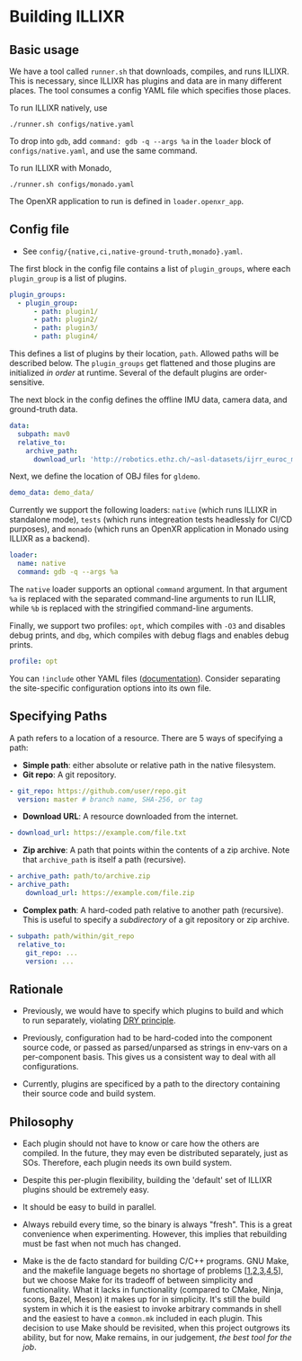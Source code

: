 # Building ILLIXR

## Basic usage

We have a tool called `runner.sh` that downloads, compiles, and runs ILLIXR. This is necessary,
since ILLIXR has plugins and data are in many different places. The tool consumes a config YAML file
which specifies those places.

To run ILLIXR natively, use

```
./runner.sh configs/native.yaml
```

To drop into `gdb`, add `command: gdb -q --args %a` in the `loader` block of `configs/native.yaml`, and use the same command.

To run ILLIXR with Monado,

```
./runner.sh configs/monado.yaml
```

The OpenXR application to run is defined in `loader.openxr_app`.

## Config file

- See `config/{native,ci,native-ground-truth,monado}.yaml`.

The first block in the config file contains a list of `plugin_groups`, where each `plugin_group` is a list of plugins.

```yaml
plugin_groups:
  - plugin_group:
      - path: plugin1/
      - path: plugin2/
      - path: plugin3/
	  - path: plugin4/
```

This defines a list of plugins by their location, `path`. Allowed paths will be described below. The
`plugin_groups` get flattened and those plugins are initialized _in order_ at runtime. Several of
the default plugins are order-sensitive.

The next block in the config defines the offline IMU data, camera data, and ground-truth data.

```yaml
data:
  subpath: mav0
  relative_to:
    archive_path:
      download_url: 'http://robotics.ethz.ch/~asl-datasets/ijrr_euroc_mav_dataset/vicon_room1/V1_02_medium/V1_02_medium.zip'
```

Next, we define the location of OBJ files for `gldemo`.

```yaml
demo_data: demo_data/
```

Currently we support the following loaders: `native` (which runs ILLIXR in standalone mode), `tests`
(which runs integreation tests headlessly for CI/CD purposes), and `monado` (which runs an OpenXR
application in Monado using ILLIXR as a backend).

```yaml
loader:
  name: native
  command: gdb -q --args %a
```

The `native` loader supports an optional `command` argument. In that argument `%a` is replaced with
the separated command-line arguments to run ILLIR, while `%b` is replaced with the stringified
command-line arguments.

Finally, we support two profiles: `opt`, which compiles with `-O3` and disables debug prints, and
`dbg`, which compiles with debug flags and enables debug prints.

```yaml
profile: opt
```

You can `!include` other YAML files ([documentation][8]). Consider separating the site-specific
configuration options into its own file.

## Specifying Paths

A path refers to a location of a resource. There are 5 ways of specifying a path:

- **Simple path**: either absolute or relative path in the native filesystem.
- **Git repo**: A git repository.
```yaml
- git_repo: https://github.com/user/repo.git
  version: master # branch name, SHA-256, or tag
```
- **Download URL**: A resource downloaded from the internet.
```yaml
- download_url: https://example.com/file.txt
```
- **Zip archive**: A path that points within the contents of a zip archive. Note that `archive_path` is itself a path (recursive).
```yaml
- archive_path: path/to/archive.zip
- archive_path:
    download_url: https://example.com/file.zip
```
- **Complex path**: A hard-coded path relative to another path (recursive). This is useful to specify a _subdirectory_ of a git repository or zip archive.
```yaml
- subpath: path/within/git_repo
  relative_to:
    git_repo: ...
	version: ...
```

## Rationale

- Previously, we would have to specify which plugins to build and which to run separately, violating
  [DRY principle][7].

- Previously, configuration had to be hard-coded into the component source code, or passed as
  parsed/unparsed as strings in env-vars on a per-component basis. This gives us a consistent way to
  deal with all configurations.

- Currently, plugins are specificed by a path to the directory containing their source code and
  build system.

[7]: https://en.wikipedia.org/wiki/Don%27t_repeat_yourself
[8]: https://pypi.org/project/pyyaml-include/

## Philosophy

- Each plugin should not have to know or care how the others are compiled. In the future, they may
  even be distributed separately, just as SOs. Therefore, each plugin needs its own build system.

- Despite this per-plugin flexibility, building the 'default' set of ILLIXR plugins should be
  extremely easy.

- It should be easy to build in parallel.

- Always rebuild every time, so the binary is always "fresh". This is a great convenience when
  experimenting. However, this implies that rebuilding must be fast when not much has changed.

- Make is the de facto standard for building C/C++ programs. GNU Make, and the
  makefile language begets no shortage of problems [[1][1],[2][2],[3][3],[4][4],[5][5]], but we choose
  Make for its tradeoff of between simplicity and functionality. What it lacks in functionality
  (compared to CMake, Ninja, scons, Bazel, Meson) it makes up for in simplicity. It's still the
  build system in which it is the easiest to invoke arbitrary commands in shell and the easiest to
  have a `common.mk` included in each plugin. This decision to use Make should be revisited, when
  this project outgrows its ability, but for now, Make remains, in our judgement, _the best tool for
  the job_.

[1]: https://www.conifersystems.com/whitepapers/gnu-make/
[2]: https://www.gnu.org/software/cons/stable/cons.html#why%20cons%20why%20not%20make
[3]: https://interrupt.memfault.com/blog/gnu-make-guidelines#when-to-choose-make
[4]: https://grosskurth.ca/bib/1997/miller.pdf "Recursive Make Considered Harmful (AUUGN Journal of AUUG Inc. 1998)"
[5]: https://doi.org/10.1145/3241625.2976011 "Non-recursive make considered harmful: build systems at scale (SIGPLAN 2016)"
